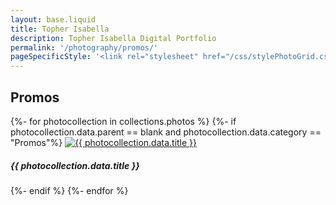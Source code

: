 ```yaml
---
layout: base.liquid
title: Topher Isabella
description: Topher Isabella Digital Portfolio
permalink: '/photography/promos/'
pageSpecificStyle: '<link rel="stylesheet" href="/css/stylePhotoGrid.css" type="text/css">'
---
```

<section class="projects">
        <h1>Promos</h1>
        <photo-grid>
{%- for photocollection in collections.photos %}
{%- if photocollection.data.parent == blank and photocollection.data.category == "Promos"%}
          <photo-item>
            <a href="{{ photocollection.url }}"><img class="photo" src="/media/photography/{{ photocollection.data.title|slug }}/{{ photocollection.data.thumbnail }}" alt="{{ photocollection.data.title }}"></a>
            <h5>{{ photocollection.data.title }}</h5>
          </photo-item>
{%- endif %}
{%- endfor %}
        </photo-grid>
      </section>